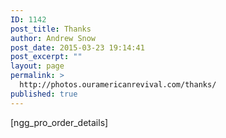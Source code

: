 ```yaml
---
ID: 1142
post_title: Thanks
author: Andrew Snow
post_date: 2015-03-23 19:14:41
post_excerpt: ""
layout: page
permalink: >
  http://photos.ouramericanrevival.com/thanks/
published: true
---
```

[ngg_pro_order_details]
